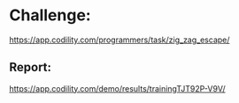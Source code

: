 ﻿# Challenge: 
https://app.codility.com/programmers/task/zig_zag_escape/

## Report:
https://app.codility.com/demo/results/trainingTJT92P-V9V/